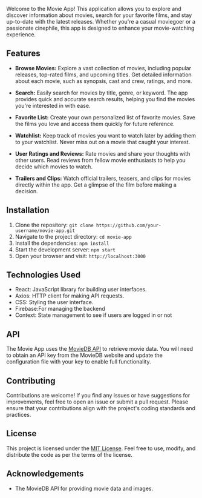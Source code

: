 Welcome to the Movie App! This application allows you to explore and discover information about movies, search for your favorite films, and stay up-to-date with the latest releases. Whether you're a casual moviegoer or a passionate cinephile, this app is designed to enhance your movie-watching experience.

## Features

- **Browse Movies:** Explore a vast collection of movies, including popular releases, top-rated films, and upcoming titles. Get detailed information about each movie, such as synopsis, cast and crew, ratings, and more.

- **Search:** Easily search for movies by title, genre, or keyword. The app provides quick and accurate search results, helping you find the movies you're interested in with ease.

- **Favorite List:** Create your own personalized list of favorite movies. Save the films you love and access them quickly for future reference.

- **Watchlist:** Keep track of movies you want to watch later by adding them to your watchlist. Never miss out on a movie that caught your interest.

- **User Ratings and Reviews:** Rate movies and share your thoughts with other users. Read reviews from fellow movie enthusiasts to help you decide which movies to watch.

- **Trailers and Clips:** Watch official trailers, teasers, and clips for movies directly within the app. Get a glimpse of the film before making a decision.

## Installation

1. Clone the repository: `git clone https://github.com/your-username/movie-app.git`
2. Navigate to the project directory: `cd movie-app`
3. Install the dependencies: `npm install`
4. Start the development server: `npm start`
5. Open your browser and visit: `http://localhost:3000`

## Technologies Used

- React: JavaScript library for building user interfaces.
- Axios: HTTP client for making API requests.
- CSS: Styling the user interface.
- Firebase:For managing the backend
- Context: State management to see if users are logged in or not

## API

The Movie App uses the [MovieDB API](https://www.themoviedb.org/documentation/api) to retrieve movie data. You will need to obtain an API key from the MovieDB website and update the configuration file with your key to enable full functionality.

## Contributing

Contributions are welcome! If you find any issues or have suggestions for improvements, feel free to open an issue or submit a pull request. Please ensure that your contributions align with the project's coding standards and practices.

## License

This project is licensed under the [MIT License](LICENSE). Feel free to use, modify, and distribute the code as per the terms of the license.

## Acknowledgements

- The MovieDB API for providing movie data and images.


